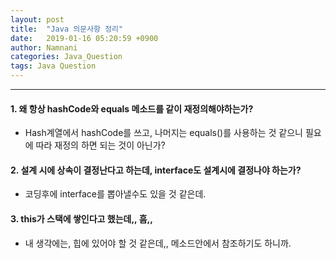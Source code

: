 ```yaml
---
layout: post
title:  "Java 의문사항 정리"
date:   2019-01-16 05:20:59 +0900
author: Namnani
categories: Java_Question
tags: Java Question
---
```

---
#### 1. 왜 항상 hashCode와 equals 메소드를 같이 재정의해야하는가?
  - Hash계열에서 hashCode를 쓰고, 나머지는 equals()를 사용하는 것 같으니 필요에 따라 재정의 하면 되는 것이 아닌가?

#### 2. 설계 시에 상속이 결정난다고 하는데, interface도 설계시에 결정나야 하는가?
  - 코딩후에 interface를 뽑아낼수도 있을 것 같은데.

#### 3. this가 스택에 쌓인다고 했는데,, 흠,,
  - 내 생각에는, 힙에 있어야 할 것 같은데,, 메소드안에서 참조하기도 하니까.
